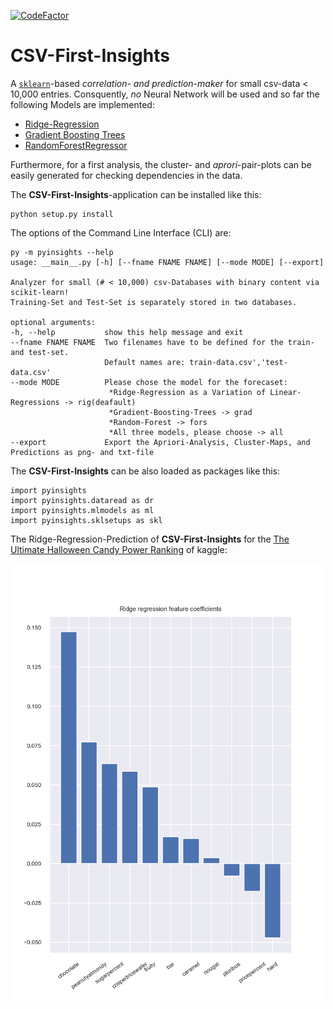 [![CodeFactor](https://www.codefactor.io/repository/github/anselmoo/csv_first_insight/badge)](https://www.codefactor.io/repository/github/anselmoo/csv_first_insight)

# CSV-First-Insights
A [`sklearn`](https://scikit-learn.org/stable/index.html)-based *correlation- and prediction-maker* for small csv-data < 10,000 entries. Consquently, *no* Neural Network will be used and so far the following Models are implemented:

- [Ridge-Regression](https://scikit-learn.org/stable/modules/generated/sklearn.linear_model.Ridge.html)
- [Gradient Boosting Trees](https://scikit-learn.org/stable/modules/generated/sklearn.ensemble.GradientBoostingRegressor.html)
- [RandomForestRegressor](https://scikit-learn.org/stable/modules/generated/sklearn.ensemble.RandomForestRegressor.html)

Furthermore, for a first analysis, the cluster- and *aprori*-pair-plots can be easily generated for checking dependencies in the data.

The **CSV-First-Insights**-application can be installed like this:

    python setup.py install
 
The options of the Command Line Interface (CLI) are:

    py -m pyinsights --help
    usage: __main__.py [-h] [--fname FNAME FNAME] [--mode MODE] [--export]

    Analyzer for small (# < 10,000) csv-Databases with binary content via scikit-learn! 
    Training-Set and Test-Set is separately stored in two databases.

    optional arguments:
    -h, --help           show this help message and exit
    --fname FNAME FNAME  Two filenames have to be defined for the train- and test-set. 
                         Default names are: train-data.csv','test-data.csv'
    --mode MODE          Please chose the model for the forecaset: 
                          *Ridge-Regression as a Variation of Linear-Regressions -> rig(deafault) 
                          *Gradient-Boosting-Trees -> grad 
                          *Random-Forest -> fors 
                          *All three models, please choose -> all
    --export             Export the Apriori-Analysis, Cluster-Maps, and Predictions as png- and txt-file

The **CSV-First-Insights** can be also loaded as packages like this:
```
import pyinsights
import pyinsights.dataread as dr
import pyinsights.mlmodels as ml
import pyinsights.sklsetups as skl
```

The Ridge-Regression-Prediction of **CSV-First-Insights** for the [The Ultimate Halloween Candy Power Ranking](https://www.kaggle.com/fivethirtyeight/the-ultimate-halloween-candy-power-ranking) of kaggle:


<img src="https://github.com/Anselmoo/csv_first_insight/blob/master/docs/DecissionBar_ridge_reg_prediction.png" width="500" height="700">
